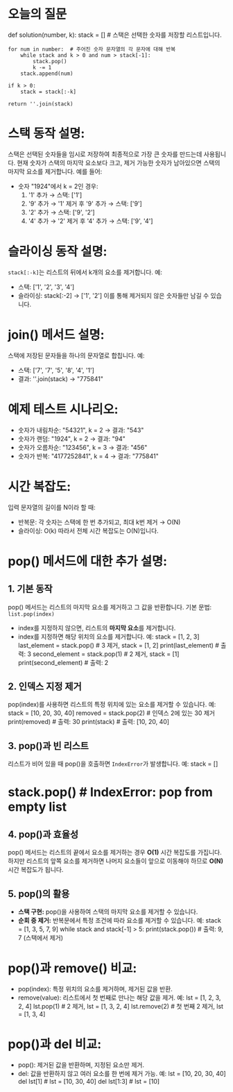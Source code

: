 # 오늘의 질문

def solution(number, k):
    stack = []  # 스택은 선택한 숫자를 저장할 리스트입니다.

    for num in number:  # 주어진 숫자 문자열의 각 문자에 대해 반복
        while stack and k > 0 and num > stack[-1]:
            stack.pop()
            k -= 1
        stack.append(num)

    if k > 0:
        stack = stack[:-k]

    return ''.join(stack)

# 스택 동작 설명:
스택은 선택된 숫자들을 임시로 저장하여 최종적으로 가장 큰 숫자를 만드는데 사용됩니다.
현재 숫자가 스택의 마지막 요소보다 크고, 제거 가능한 숫자가 남아있으면 스택의 마지막 요소를 제거합니다.
예를 들어:
- 숫자 "1924"에서 k = 2인 경우:
  1. '1' 추가 → 스택: ['1']
  2. '9' 추가 → '1' 제거 후 '9' 추가 → 스택: ['9']
  3. '2' 추가 → 스택: ['9', '2']
  4. '4' 추가 → '2' 제거 후 '4' 추가 → 스택: ['9', '4']

# 슬라이싱 동작 설명:
`stack[:-k]`는 리스트의 뒤에서 k개의 요소를 제거합니다.
예:
- 스택: ['1', '2', '3', '4']
- 슬라이싱: stack[:-2] → ['1', '2']
이를 통해 제거되지 않은 숫자들만 남길 수 있습니다.

# join() 메서드 설명:
스택에 저장된 문자들을 하나의 문자열로 합칩니다.
예:
- 스택: ['7', '7', '5', '8', '4', '1']
- 결과: ''.join(stack) → "775841"

# 예제 테스트 시나리오:
- 숫자가 내림차순: "54321", k = 2 → 결과: "543"
- 숫자가 랜덤: "1924", k = 2 → 결과: "94"
- 숫자가 오름차순: "123456", k = 3 → 결과: "456"
- 숫자가 반복: "4177252841", k = 4 → 결과: "775841"

# 시간 복잡도:
입력 문자열의 길이를 N이라 할 때:
- 반복문: 각 숫자는 스택에 한 번 추가되고, 최대 k번 제거 → O(N)
- 슬라이싱: O(k)
따라서 전체 시간 복잡도는 O(N)입니다.



# pop() 메서드에 대한 추가 설명:

## 1. 기본 동작
pop() 메서드는 리스트의 마지막 요소를 제거하고 그 값을 반환합니다.
기본 문법: `list.pop(index)`  
- index를 지정하지 않으면, 리스트의 **마지막 요소**를 제거합니다.
- index를 지정하면 해당 위치의 요소를 제거합니다.
예:
stack = [1, 2, 3]
last_element = stack.pop()  # 3 제거, stack = [1, 2]
print(last_element)  # 출력: 3
second_element = stack.pop(1)  # 2 제거, stack = [1]
print(second_element)  # 출력: 2

## 2. 인덱스 지정 제거
pop(index)를 사용하면 리스트의 특정 위치에 있는 요소를 제거할 수 있습니다.
예:
stack = [10, 20, 30, 40]
removed = stack.pop(2)  # 인덱스 2에 있는 30 제거
print(removed)  # 출력: 30
print(stack)  # 출력: [10, 20, 40]

## 3. pop()과 빈 리스트
리스트가 비어 있을 때 pop()을 호출하면 `IndexError`가 발생합니다.
예:
stack = []
# stack.pop()  # IndexError: pop from empty list

## 4. pop()과 효율성
pop() 메서드는 리스트의 끝에서 요소를 제거하는 경우 **O(1)** 시간 복잡도를 가집니다.  
하지만 리스트의 앞쪽 요소를 제거하면 나머지 요소들이 앞으로 이동해야 하므로 **O(N)** 시간 복잡도가 됩니다.

## 5. pop()의 활용
- **스택 구현:** pop()을 사용하여 스택의 마지막 요소를 제거할 수 있습니다.
- **순회 중 제거:** 반복문에서 특정 조건에 따라 요소를 제거할 수 있습니다.
예:
stack = [1, 3, 5, 7, 9]
while stack and stack[-1] > 5:
    print(stack.pop())  # 출력: 9, 7 (스택에서 제거)

# pop()과 remove() 비교:
- pop(index): 특정 위치의 요소를 제거하며, 제거된 값을 반환.
- remove(value): 리스트에서 첫 번째로 만나는 해당 값을 제거.
예:
lst = [1, 2, 3, 2, 4]
lst.pop(1)  # 2 제거, lst = [1, 3, 2, 4]
lst.remove(2)  # 첫 번째 2 제거, lst = [1, 3, 4]

# pop()과 del 비교:
- pop(): 제거된 값을 반환하며, 지정된 요소만 제거.
- del: 값을 반환하지 않고 여러 요소를 한 번에 제거 가능.
예:
lst = [10, 20, 30, 40]
del lst[1]  # lst = [10, 30, 40]
del lst[1:3]  # lst = [10]

